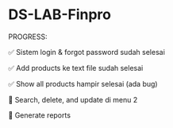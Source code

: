 # DS-LAB-Finpro

PROGRESS:

  ✅ Sistem login & forgot password sudah selesai
  
  ✅ Add products ke text file sudah selesai
  
  ✅ Show all products hampir selesai (ada bug)
  
  🚧 Search, delete, and update di menu 2

  🚧 Generate reports
